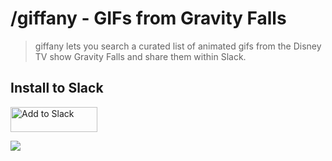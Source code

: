 # /giffany - GIFs from Gravity Falls

> giffany lets you search a curated list of animated gifs from the Disney TV show Gravity Falls and share them within Slack.

## Install to Slack

<a href="https://slack.com/oauth/authorize?scope=commands+chat%3Awrite%3Abot+chat%3Awrite%3Auser&client_id=70853985172.70858605152"><img alt="Add to Slack" height="40" width="139" src="https://platform.slack-edge.com/img/add_to_slack.png" srcset="https://platform.slack-edge.com/img/add_to_slack.png 1x, https://platform.slack-edge.com/img/add_to_slack@2x.png 2x" /></a>

![](https://media.giphy.com/media/l2Sq2QNLxODty5MFW/giphy.gif)
